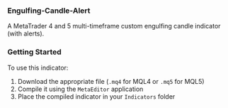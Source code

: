 ### Engulfing-Candle-Alert
A MetaTrader 4 and 5 multi-timeframe custom engulfing candle indicator (with alerts).

### Getting Started
To use this indicator:
1. Download the appropriate file (`.mq4` for MQL4 or `.mq5` for MQL5)
2. Compile it using the `MetaEditor` application
3. Place the compiled indicator in your `Indicators` folder
